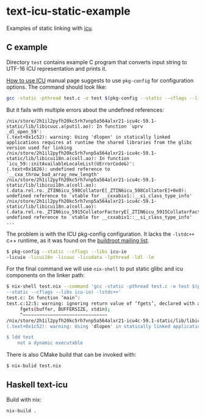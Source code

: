 # text-icu-static-example

Examples of static linking with [icu][icu].

## C example

Directory `test` contains example C program that converts input string to UTF-16
ICU representation and prints it.

[How to use ICU][how-to-use-icu] manual page suggests to use `pkg-config` for
configuration options. The command should look like:

``` bash
gcc -static -pthread test.c -o test $(pkg-config --static --cflags --libs icu-io)
```

But it fails with multiple errors about the undefined references:

```
/nix/store/2h1il2pyfh20kc5rh7vnp5a564alxr21-icu4c-59.1-static/lib/libicuuc.a(putil.ao): In function `uprv
_dl_open_59':
(.text+0x1c52): warning: Using 'dlopen' in statically linked applications requires at runtime the shared libraries from the glibc version used for linking
/nix/store/2h1il2pyfh20kc5rh7vnp5a564alxr21-icu4c-59.1-static/lib/libicui18n.a(coll.ao): In function `icu_59::initAvailableLocaleList(UErrorCode&)':
(.text+0x1626): undefined reference to `__cxa_throw_bad_array_new_length'
/nix/store/2h1il2pyfh20kc5rh7vnp5a564alxr21-icu4c-59.1-static/lib/libicui18n.a(coll.ao):(.data.rel.ro._ZTIN6icu_598CollatorE[_ZTIN6icu_598CollatorE]+0x0): undefined reference to `vtable for __cxxabiv1::__si_class_type_info'
/nix/store/2h1il2pyfh20kc5rh7vnp5a564alxr21-icu4c-59.1-static/lib/libicui18n.a(coll.ao):(.data.rel.ro._ZTIN6icu_5915CollatorFactoryE[_ZTIN6icu_5915CollatorFactoryE]+0x0):
undefined reference to `vtable for __cxxabiv1::__si_class_type_info'
...
```

The problem is with the ICU pkg-config configuration. It lacks the `-lstdc++`
c++ runtime, as it was found on the [buildroot mailing list][buildroot-mailing-list].

 ``` bash
$ pkg-config --static --cflags --libs icu-io
-licuio -licui18n -licuuc -licudata -lpthread -ldl -lm
 ```

For the final command we will use `nix-shell` to put static glibc and icu
components on the linker path:

``` bash
$ nix-shell test.nix --command 'gcc -static -pthread test.c -o test $(pkg-config
--static --cflags --libs icu-io) -lstdc++'
test.c: In function ‘main’:
test.c:12:5: warning: ignoring return value of ‘fgets’, declared with attribute warn_unused_result [-Wunused-result]
     fgets(buffer, BUFFERSIZE, stdin);
     ^~~~~~~~~~~~~~~~~~~~~~~~~~~~~~~~
/nix/store/2h1il2pyfh20kc5rh7vnp5a564alxr21-icu4c-59.1-static/lib/libicuuc.a(putil.ao): In function `uprv_dl_open_59':
(.text+0x1c52): warning: Using 'dlopen' in statically linked applications requires at runtime the shared libraries from the glibc version used for linking

$ ldd test
	not a dynamic executable
```

There is also CMake build that can be invoked with:

``` bash
$ nix-bulid test.nix
```

## Haskell text-icu

Build with nix:

```
nix-build .
```


[icu]: http://site.icu-project.org/
[how-to-use-icu]: http://userguide.icu-project.org/howtouseicu
[buildroot-mailing-list]: http://lists.busybox.net/pipermail/buildroot/2015-May/128867.html
